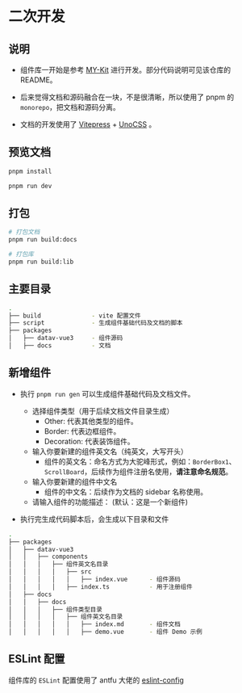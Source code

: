 # 二次开发

## 说明

- 组件库一开始是参考 [MY-Kit](https://github.com/jrainlau/MY-Kit) 进行开发。部分代码说明可见该仓库的 README。

- 后来觉得文档和源码融合在一块，不是很清晰，所以使用了 pnpm 的 `monorepo`，把文档和源码分离。

- 文档的开发使用了 [Vitepress](https://vitepress.vuejs.org/) + [UnoCSS](https://github.com/unocss/unocss) 。

## 预览文档

```sh
pnpm install

pnpm run dev
```

## 打包

```sh
# 打包文档
pnpm run build:docs

# 打包库
pnpm run build:lib
```

## 主要目录

```sh
.
├── build              - vite 配置文件
├── script             - 生成组件基础代码及文档的脚本
├── packages
│   ├── datav-vue3     - 组件源码
│   ├── docs           - 文档
```

## 新增组件

- 执行 `pnpm run gen` 可以生成组件基础代码及文档文件。
  - 选择组件类型（用于后续文档文件目录生成）
    - Other: 代表其他类型的组件。
    - Border: 代表边框组件。
    - Decoration: 代表装饰组件。
  - 输入你要新建的组件英文名（纯英文，大写开头）
    - 组件的英文名：命名方式为大驼峰形式，例如：`BorderBox1`、`ScrollBoard`，后续作为组件注册名使用，**请注意命名规范**。
  - 输入你要新建的组件中文名
    - 组件的中文名：后续作为文档的 sidebar 名称使用。
  - 请输入组件的功能描述： (默认：这是一个新组件)

- 执行完生成代码脚本后，会生成以下目录和文件

```sh
.
├── packages
│   ├── datav-vue3
│   │   ├── components
│   │   │   ├── 组件英文名目录
│   │   │   │   ├── src
│   │   │   │   │   ├── index.vue      - 组件源码
│   │   │   │   ├── index.ts           - 用于注册组件
│   ├── docs
│   │   ├── docs
│   │   │   ├── 组件类型目录
│   │   │   │   ├── 组件英文名目录
│   │   │   │   │   ├── index.md       - 组件文档
│   │   │   │   │   ├── demo.vue       - 组件 Demo 示例
```

## ESLint 配置

组件库的 `ESLint` 配置使用了 antfu 大佬的 [eslint-config](https://github.com/antfu/eslint-config)
 